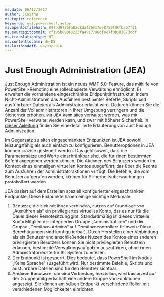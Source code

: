 ```yaml
---
ms.date: 06/12/2017
author: JKeithB
ms.topic: reference
keywords: wmf,powershell,setup
ms.openlocfilehash: 847bd978b0a8ad8daf26d37ee8759f88fba67f31
ms.sourcegitcommit: cf195b090b3223fa4917206dfec7f0b603873cdf
ms.translationtype: HT
ms.contentlocale: de-DE
ms.lasthandoff: 04/09/2018
---
```

# <a name="just-enough-administration-jea"></a>Just Enough Administration (JEA)
Just Enough Administration ist ein neues WMF 5.0-Feature, das mithilfe von PowerShell-Remoting eine rollenbasierte Verwaltung ermöglicht.  Es erweitert die vorhandene eingeschränkte Endpunktinfrastruktur, indem Nicht-Administratoren das Ausführen bestimmter Befehle, Skripts und ausführbarer Dateien als Administrator erlaubt wird.  Dadurch können Sie die Anzahl der Volladministratoren in Ihrer Umgebung verringern und die Sicherheit erhöhen.  Mit JEA kann alles verwaltet werden, was mit PowerShell verwaltet werden kann, und zwar mit höherer Sicherheit.  In [dieser Anleitung](http://aka.ms/JEA) finden Sie eine detaillierte Erläuterung von Just Enough Administration.

Im Gegensatz zu alten eingeschränkten Endpunkten ist JEA sowohl leistungsfähig als auch einfach zu konfigurieren.  Benutzeroptionen in JEA können präzise gesteuert werden. Das geht soweit, dass die Parametersätze und Werte einschränkbar sind, die für einen bestimmten Befehl angegeben werden können. Die Aktionen des Benutzers werden im Kontext eines einmaligen virtuellen Kontos ausgeführt, das über die Rechte zum Ausführen der Administratoraktionen verfügt.  Die Befehle, die vom Benutzer aufgerufen werden, können für Sicherheitsüberwachungen protokolliert werden.

JEA basiert auf dem Erstellen speziell konfigurierter eingeschränkter Endpunkte.  Diese Endpunkte haben einige wichtige Merkmale:

1. Benutzer, die sich mit ihnen verbinden, nutzen auf Grundlage von „Ausführen als“ ein privilegiertes virtuelles Konto, das es nur für die Dauer dieser Remotesitzung gibt.  Standardmäßig ist dieses virtuelle Konto Mitglied der integrierten Gruppe „Administratoren“ und der Gruppe „Domänen-Admins“ auf Domänencontrollern (Hinweis: Diese Berechtigungen sind konfigurierbar). Durch Herstellen einer Verbindung als ein Benutzer und anschließendes Nutzen des Kontos eines anderen privilegierten Benutzers können Sie nicht privilegierten Benutzern erlauben, bestimmte Verwaltungsaufgaben auszuführen, ohne ihnen Administratorrechte für Ihr System zu erteilen.
2. Der Endpunkt ist gesperrt.  Dies bedeutet, dass PowerShell im Modus „Keine Sprache“ ausgeführt wird.  Nur bestimmte Befehle, Skripts und ausführbare Dateien sind für den Benutzer sichtbar.
3. Anderen Benutzern, die eine Verbindung herstellen, wird basierend auf der Gruppenmitgliedschaft eine andere Gruppe von Funktionen angezeigt.  Sie können am selben Endpunkt verschiedene Rollen mit verschiedenen Möglichkeiten einrichten.